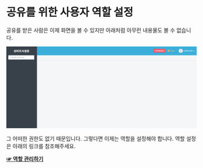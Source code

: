 # 공유를 위한 사용자 역할 설정
공유를 받은 사람은 이제 화면을 볼 수 있지만 아래처럼 아무런 내용물도 볼 수 없습니다.

![아무것도 안보여요](/media/image175.png)

그 어떠한 권한도 없기 때문입니다. 그렇다면 이제는 역할을 설정해야 합니다. 역할 설정은 아래의 링크를 참조해주세요.

[**☞ 역할 관리하기**](/part-3/1-default-settings/3-role-management/README.md)